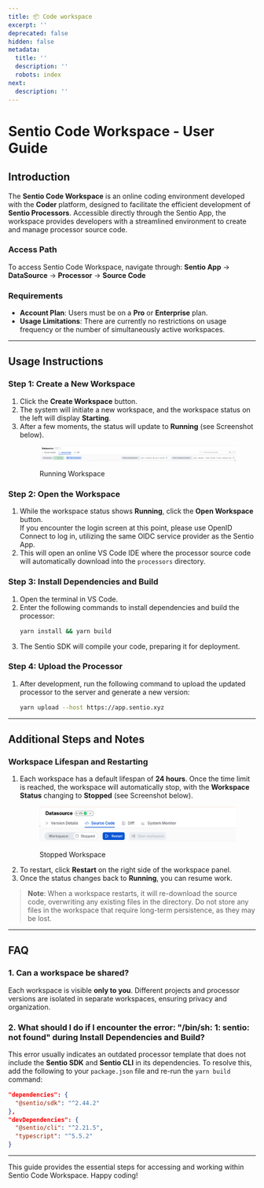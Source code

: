 ```yaml
---
title: 📦 Code workspace
excerpt: ''
deprecated: false
hidden: false
metadata:
  title: ''
  description: ''
  robots: index
next:
  description: ''
---
```

# Sentio Code Workspace - User Guide

## Introduction

The **Sentio Code Workspace** is an online coding environment developed with the **Coder** platform, designed to facilitate the efficient development of **Sentio Processors**. Accessible directly through the Sentio App, the workspace provides developers with a streamlined environment to create and manage processor source code.

### Access Path

To access Sentio Code Workspace, navigate through:
**Sentio App** → **DataSource** → **Processor** → **Source Code**

### Requirements

* **Account Plan**: Users must be on a **Pro** or **Enterprise** plan.
* **Usage Limitations**: There are currently no restrictions on usage frequency or the number of simultaneously active workspaces.

***

## Usage Instructions

### Step 1: Create a New Workspace

1. Click the **Create Workspace** button.  
2. The system will initiate a new workspace, and the workspace status on the left will display **Starting**.  
3. After a few moments, the status will update to **Running** (see Screenshot below).
   <figure>
     <img src="https://raw.githubusercontent.com/sentioxyz/docs/v1.0/assets/Sentio_Workspace_Running.png" alt="" />
     <figcaption><p>Running Workspace</p></figcaption>
   </figure>

### Step 2: Open the Workspace

1. While the workspace status shows **Running**, click the **Open Workspace** button.\
   If you encounter the login screen at this point, please use OpenID Connect to log in, utilizing the same OIDC service provider as the Sentio App.
2. This will open an online VS Code IDE where the processor source code will automatically download into the `processors` directory.

### Step 3: Install Dependencies and Build

1. Open the terminal in VS Code.
2. Enter the following commands to install dependencies and build the processor:
   ```bash
   yarn install && yarn build
   ```
3. The Sentio SDK will compile your code, preparing it for deployment.

### Step 4: Upload the Processor

1. After development, run the following command to upload the updated processor to the server and generate a new version:
   ```bash
   yarn upload --host https://app.sentio.xyz
   ```

***

## Additional Steps and Notes

### Workspace Lifespan and Restarting

1. Each workspace has a default lifespan of **24 hours**. Once the time limit is reached, the workspace will automatically stop, with the **Workspace Status** changing to **Stopped** (see Screenshot below).
   <figure>
     <img src="https://raw.githubusercontent.com/sentioxyz/docs/v1.0/assets/Sentio_Workspace_Stopped.png" alt="" />
     <figcaption><p>Stopped Workspace</p></figcaption>
   </figure>
2. To restart, click **Restart** on the right side of the workspace panel.
3. Once the status changes back to **Running**, you can resume work.

> **Note**: When a workspace restarts, it will re-download the source code, overwriting any existing files in the directory. Do not store any files in the workspace that require long-term persistence, as they may be lost.

***

## FAQ

### 1. Can a workspace be shared?

Each workspace is visible **only to you**. Different projects and processor versions are isolated in separate workspaces, ensuring privacy and organization.

### 2. What should I do if I encounter the error: "/bin/sh: 1: sentio: not found" during Install Dependencies and Build?

This error usually indicates an outdated processor template that does not include the **Sentio SDK** and **Sentio CLI** in its dependencies. To resolve this, add the following to your `package.json` file and re-run the `yarn build` command:

```json
"dependencies": {
  "@sentio/sdk": "^2.44.2"
},
"devDependencies": {
  "@sentio/cli": "^2.21.5",
  "typescript": "^5.5.2"
}
```

***

This guide provides the essential steps for accessing and working within Sentio Code Workspace. Happy coding!